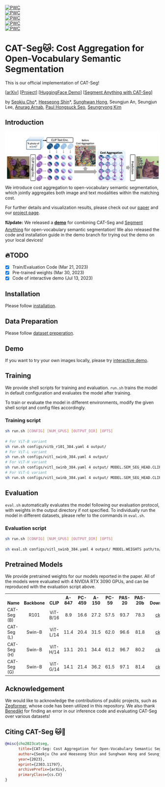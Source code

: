 [![PWC](https://img.shields.io/endpoint.svg?url=https://paperswithcode.com/badge/cat-seg-cost-aggregation-for-open-vocabulary/open-vocabulary-semantic-segmentation-on-3)](https://paperswithcode.com/sota/open-vocabulary-semantic-segmentation-on-3?p=cat-seg-cost-aggregation-for-open-vocabulary)<br>
[![PWC](https://img.shields.io/endpoint.svg?url=https://paperswithcode.com/badge/cat-seg-cost-aggregation-for-open-vocabulary/open-vocabulary-semantic-segmentation-on-7)](https://paperswithcode.com/sota/open-vocabulary-semantic-segmentation-on-7?p=cat-seg-cost-aggregation-for-open-vocabulary)<br>
[![PWC](https://img.shields.io/endpoint.svg?url=https://paperswithcode.com/badge/cat-seg-cost-aggregation-for-open-vocabulary/open-vocabulary-semantic-segmentation-on-2)](https://paperswithcode.com/sota/open-vocabulary-semantic-segmentation-on-2?p=cat-seg-cost-aggregation-for-open-vocabulary)<br>
[![PWC](https://img.shields.io/endpoint.svg?url=https://paperswithcode.com/badge/cat-seg-cost-aggregation-for-open-vocabulary/open-vocabulary-semantic-segmentation-on-1)](https://paperswithcode.com/sota/open-vocabulary-semantic-segmentation-on-1?p=cat-seg-cost-aggregation-for-open-vocabulary)<br>
[![PWC](https://img.shields.io/endpoint.svg?url=https://paperswithcode.com/badge/cat-seg-cost-aggregation-for-open-vocabulary/open-vocabulary-semantic-segmentation-on-5)](https://paperswithcode.com/sota/open-vocabulary-semantic-segmentation-on-5?p=cat-seg-cost-aggregation-for-open-vocabulary)

# CAT-Seg:cat:: Cost Aggregation for Open-Vocabulary Semantic Segmentation

This is our official implementation of CAT-Seg!

[[arXiv](https://arxiv.org/abs/2303.11797)] [[Project](https://ku-cvlab.github.io/CAT-Seg/)] [[HuggingFace Demo](https://huggingface.co/spaces/hamacojr/CAT-Seg)] [[Segment Anything with CAT-Seg](https://huggingface.co/spaces/hamacojr/SAM-CAT-Seg)]<br>

by [Seokju Cho](https://seokju-cho.github.io/)\*, [Heeseong Shin](https://github.com/hsshin98)\*, [Sunghwan Hong](https://sunghwanhong.github.io), Seungjun An, Seungjun Lee, [Anurag Arnab](https://anuragarnab.github.io), [Paul Hongsuck Seo](https://phseo.github.io), [Seungryong Kim](https://cvlab.korea.ac.kr)

## Introduction
![](assets/fig1.png)
We introduce cost aggregation to open-vocabulary semantic segmentation, which jointly aggregates both image and text modalities within the matching cost.

For further details and visualization results, please check out our [paper](https://arxiv.org/abs/2303.11797) and our [project page](https://ku-cvlab.github.io/CAT-Seg/).

**❗️Update:** We released a **[demo](https://huggingface.co/spaces/hamacojr/SAM-CAT-Seg)** for combining CAT-Seg and [Segment Anything](https://github.com/facebookresearch/segment-anything) for open-vocabulary semantic segmentation! We also released the code and installation guide in the demo branch for trying out the demo on your local devices! 

## :fire:TODO
- [x] Train/Evaluation Code (Mar 21, 2023)
- [x] Pre-trained weights (Mar 30, 2023)
- [x] Code of interactive demo (Jul 13, 2023)

## Installation
Please follow [installation](INSTALL.md). 

## Data Preparation
Please follow [dataset preperation](datasets/README.md).

## Demo
If you want to try your own images locally, please try [interactive demo](https://github.com/KU-CVLAB/CAT-Seg/tree/demo).

## Training
We provide shell scripts for training and evaluation. ```run.sh``` trains the model in default configuration and evaluates the model after training. 

To train or evaluate the model in different environments, modify the given shell script and config files accordingly.

### Training script
```bash
sh run.sh [CONFIG] [NUM_GPUS] [OUTPUT_DIR] [OPTS]

# For ViT-B variant
sh run.sh configs/vitb_r101_384.yaml 4 output/
# For ViT-L variant
sh run.sh configs/vitl_swinb_384.yaml 4 output/
# For ViT-H variant
sh run.sh configs/vitl_swinb_384.yaml 4 output/ MODEL.SEM_SEG_HEAD.CLIP_PRETRAINED "ViT-H" MODEL.SEM_SEG_HEAD.TEXT_GUIDANCE_DIM 1024
# For ViT-G variant
sh run.sh configs/vitl_swinb_384.yaml 4 output/ MODEL.SEM_SEG_HEAD.CLIP_PRETRAINED "ViT-G" MODEL.SEM_SEG_HEAD.TEXT_GUIDANCE_DIM 1280
```

## Evaluation
```eval.sh``` automatically evaluates the model following our evaluation protocol, with weights in the output directory if not specified.
To individually run the model in different datasets, please refer to the commands in ```eval.sh```.

### Evaluation script
```bash
sh run.sh [CONFIG] [NUM_GPUS] [OUTPUT_DIR] [OPTS]

sh eval.sh configs/vitl_swinb_384.yaml 4 output/ MODEL.WEIGHTS path/to/weights.pth
```

## Pretrained Models
We provide pretrained weights for our models reported in the paper. All of the models were evaluated with 4 NVIDIA RTX 3090 GPUs, and can be reproduced with the evaluation script above.

<table><tbody>
<!-- START TABLE -->
<!-- TABLE HEADER -->
<th valign="bottom">Name</th>
<th valign="bottom">Backbone</th>
<th valign="bottom">CLIP</th>
<th valign="bottom">A-847</th>
<th valign="bottom">PC-459</th>
<th valign="bottom">A-150</th>
<th valign="bottom">PC-59</th>
<th valign="bottom">PAS-20</th>
<th valign="bottom">PAS-20b</th>
<th valign="bottom">Download</th>
<!-- TABLE BODY -->
<!-- ROW: CAT-Seg (B) -->
<tr>
<td align="left">CAT-Seg (B)</a></td>
<td align="center">R101</td>
<td align="center">ViT-B/16</td>
<td align="center">8.9</td>
<td align="center">16.6</td>
<td align="center">27.2</td>
<td align="center">57.5</td>
<td align="center">93.7</td>
<td align="center">78.3</td>
<td align="center"><a href="https://huggingface.co/hamacojr/CAT-Seg/blob/main/model_final_base.pth">ckpt</a>&nbsp;
</tr>
<!-- ROW: CAT-Seg (L) -->
<tr>
<td align="left">CAT-Seg (L)</a></td>
<td align="center">Swin-B</td>
<td align="center">ViT-L/14</td>
<td align="center">11.4</td>
<td align="center">20.4</td>
<td align="center">31.5</td>
<td align="center">62.0</td>
<td align="center">96.6</td>
<td align="center">81.8</td>
<td align="center"><a href="https://huggingface.co/hamacojr/CAT-Seg/blob/main/model_final_large.pth">ckpt</a>&nbsp;
</tr>
<!-- ROW: CAT-Seg (H) -->
<tr>
<td align="left">CAT-Seg (H)</a></td>
<td align="center">Swin-B</td>
<td align="center">ViT-H/14</td>
<td align="center">13.1</td>
<td align="center">20.1</td>
<td align="center">34.4</td>
<td align="center">61.2</td>
<td align="center">96.7</td>
<td align="center">80.2</td>
<td align="center"><a href="https://huggingface.co/hamacojr/CAT-Seg/blob/main/model_final_huge.pth">ckpt</a>&nbsp;
</tr>
<!-- ROW: CAT-Seg (G) -->
 <tr><td align="left">CAT-Seg (G)</a></td>
<td align="center">Swin-B</td>
<td align="center">ViT-G/14</td>
<td align="center">14.1</td>
<td align="center">21.4</td>
<td align="center">36.2</td>
<td align="center">61.5</td>
<td align="center">97.1</td>
<td align="center">81.4</td>
<td align="center"><a href="https://huggingface.co/hamacojr/CAT-Seg/blob/main/model_final_giant.pth">ckpt</a>&nbsp;
</tr>
</tbody></table>


## Acknowledgement
We would like to acknowledge the contributions of public projects, such as [Zegformer](https://github.com/dingjiansw101/ZegFormer), whose code has been utilized in this repository.
We also thank [Benedikt](mailto:benedikt.blumenstiel@student.kit.edu) for finding an error in our inference code and evaluating CAT-Seg over various datasets!
## Citing CAT-Seg :cat::pray:

```BibTeX
@misc{cho2023catseg,
      title={CAT-Seg: Cost Aggregation for Open-Vocabulary Semantic Segmentation}, 
      author={Seokju Cho and Heeseong Shin and Sunghwan Hong and Seungjun An and Seungjun Lee and Anurag Arnab and Paul Hongsuck Seo and Seungryong Kim},
      year={2023},
      eprint={2303.11797},
      archivePrefix={arXiv},
      primaryClass={cs.CV}
}
```
